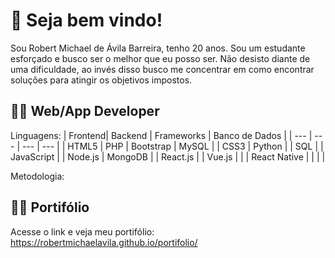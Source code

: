 # :checkered_flag: Seja bem vindo!
Sou Robert Michael de Ávila Barreira, tenho 20 anos. Sou um estudante esforçado e busco ser o melhor que eu posso ser. Não desisto diante de uma dificuldade, ao invés disso busco me concentrar em como encontrar soluções para atingir os objetivos impostos.
## :technologist: Web/App Developer
Linguagens:
| Frontend| Backend | Frameworks | Banco de Dados |
| --- | --- | --- | --- |
| HTML5 | PHP |  Bootstrap  |  MySQL  |
| CSS3 | Python |  | SQL |
| JavaScript |  | Node.js |  MongoDB  |
| React.js |  | Vue.js |   |
| React Native |  |  |   |

Metodologia:


## :technologist: Portifólio
Acesse o link e veja meu portifólio:
https://robertmichaelavila.github.io/portifolio/

